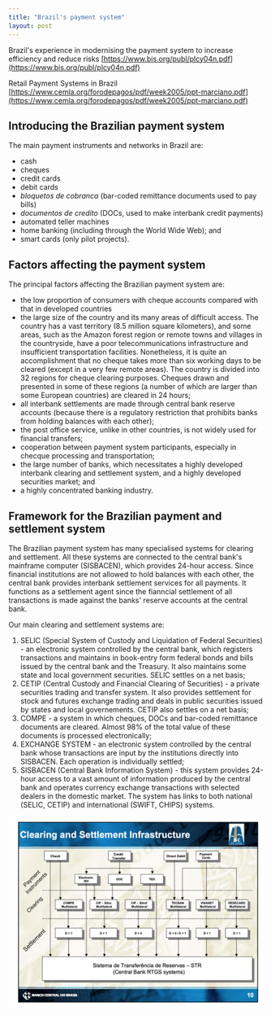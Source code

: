 ```yaml
---
title: "Brazil's payment system"
layout: post
---
```


Brazil's experience in modernising the payment system to increase efficiency and reduce risks
[https://www.bis.org/publ/plcy04n.pdf](https://www.bis.org/publ/plcy04n.pdf)

Retail Payment Systems in Brazil
[https://www.cemla.org/forodepagos/pdf/week2005/ppt-marciano.pdf](https://www.cemla.org/forodepagos/pdf/week2005/ppt-marciano.pdf)


## Introducing the Brazilian payment system
The main payment instruments and networks in Brazil are:
* cash
* cheques
* credit cards
* debit cards
* _bloquetos de cobranca_ (bar-coded remittance documents used to pay bills)
* _documentos de credito_ (DOCs, used to make interbank credit payments)
* automated teller machines
* home banking (including through the World Wide Web); and
* smart cards (only pilot projects).

## Factors affecting the payment system
The principal factors affecting the Brazilian payment system are:

* the low proportion of consumers with cheque accounts compared with that in developed countries
* the large size of the country and its many areas of difficult access. The country has a vast territory (8.5 million square kilometers), and some areas, such as the Amazon forest region or remote towns and villages in the countryside, have a poor telecommunications infrastructure and insufficient transportation facilities. Nonetheless, it is quite an accomplishment that no cheque takes more than six working days to be cleared (except in a very few remote areas). The country is divided into 32 regions for cheque clearing purposes. Cheques drawn and presented in some of these regions (a number of which are larger than some European countries) are cleared in 24 hours;
* all interbank settlements are made through central bank reserve accounts (because there is a regulatory restriction that prohibits banks from holding balances with each other);
* the post office service, unlike in other countries, is not widely used for financial transfers;
* cooperation between payment system participants, especially in checque processing and transportation;
* the large number of banks, which necessitates a highly developed interbank clearing and settlement system, and a highly developed securities market; and
* a highly concentrated banking industry.

## Framework for the Brazilian payment and settlement system
The Brazilian payment system has many specialised systems for clearing and settlement. All these systems are connected to the central bank's mainframe computer (SISBACEN), which provides 24-hour access. Since financial institutions are not allowed to hold balances with each other, the central bank provides interbank settlement services for all payments. It functions as a settlement agent since the fianncial settlement of all transactions is made against the banks' reserve accounts at the central bank.

Our main clearing and settlement systems are:
1. SELIC (Special System of Custody and Liquidation of Federal Securities) - an electronic system controlled by the central bank, which registers transactions and maintains in book-entry form federal bonds and bills issued by the central bank and the Treasury. It also maintains some state and local government securities. SELIC settles on a net basis;
2. CETIP (Central Custody and Financial Clearing of Securities) - a private securities trading and transfer system. It also provides settlement for stock and futures exchange trading and deals in public securities issued by states and local governements. CETIP also settles on a net basis;
3. COMPE - a system in which cheques, DOCs and bar-coded remittance documents are cleared. Almost 98% of the total value of these documents is processed electronically;
4. EXCHANGE SYSTEM - an electronic system controlled by the central bank whose transactions are input by the institutions directly into SISBACEN. Each operation is individually settled;
5. SISBACEN (Central Bank Information System) - this system provides 24-hour access to a vast amount of information produced by the central bank and operates currency exchange transactions with selected dealers in the domestic market. The system has links to both national (SELIC, CETIP) and international (SWIFT, CHIPS) systems.

![Brazil Clearing and Settlement Infrastructure](/assets/2025-04-Brazil-payment-system/Brazil-infrastructure.png)

